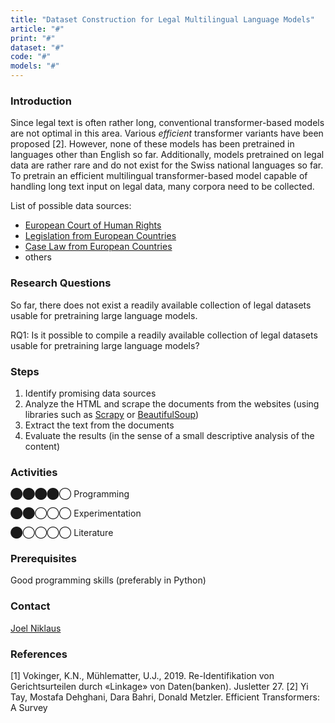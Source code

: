 ```yaml
---
title: "Dataset Construction for Legal Multilingual Language Models"
article: "#"
print: "#"
dataset: "#"
code: "#"
models: "#"
---
```


### Introduction

Since legal text is often rather long, conventional transformer-based models are not optimal in this area. Various _efficient_ transformer variants have been proposed \[2\]. However, none of these models has been pretrained in languages other than English so far. Additionally, models pretrained on legal data are rather rare and do not exist for the Swiss national languages so far. To pretrain an efficient multilingual transformer-based model capable of handling long text input on legal data, many corpora need to be collected.

List of possible data sources:

*   [European Court of Human Rights](#)
*   [Legislation from European Countries](https://e-justice.europa.eu/6/EN/national_legislation)
*   [Case Law from European Countries](https://e-justice.europa.eu/content_ecli_search_engine-430-en.do)
*   others

### Research Questions

So far, there does not exist a readily available collection of legal datasets usable for pretraining large language models.

RQ1: Is it possible to compile a readily available collection of legal datasets usable for pretraining large language models?

### Steps

1.  Identify promising data sources
2.  Analyze the HTML and scrape the documents from the websites (using libraries such as [Scrapy](https://scrapy.org/) or [BeautifulSoup](https://www.crummy.com/software/BeautifulSoup/bs4/doc/))
3.  Extract the text from the documents
4.  Evaluate the results (in the sense of a small descriptive analysis of the content)

### Activities

⬤⬤⬤⬤◯ Programming

⬤⬤◯◯◯ Experimentation

⬤◯◯◯◯ Literature

### Prerequisites

Good programming skills (preferably in Python)

### Contact

[Joel Niklaus](https://www.digitale-nachhaltigkeit.unibe.ch/about_us/persons/niklaus_joel/index_eng.html)

### References

\[1\] Vokinger, K.N., Mühlematter, U.J., 2019. Re-Identifikation von Gerichtsurteilen durch «Linkage» von Daten(banken). Jusletter 27.
\[2\] Yi Tay, Mostafa Dehghani, Dara Bahri, Donald Metzler. Efficient Transformers: A Survey